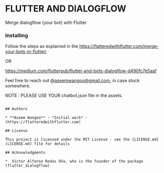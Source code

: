 # FLUTTER AND DIALOGFLOW

Merge dialogflow (your bot) with Flutter

### Installing

Follow the steps as explained in the https://flatteredwithflutter.com/merge-your-bots-in-flutter/
 
OR

https://medium.com/flutterpub/flutter-and-bots-dialogflow-d490fc7e5aaf

Feel free to reach out @aseemwangoo@gmail.com, in case stuck somewhere.

NOTE : PLEASE USE YOUR chatbot.json file in the assets.
```

## Authors

* **Aseem Wangoo** - *Initial work* - (https://flatteredwithflutter.com)

## License

This project is licensed under the MIT License - see the [LICENSE.md](LICENSE.md) file for details

## Acknowledgments

*  Victor Alfonso Rodas Oña, who is the founder of the package (flutter_dialogflow)

